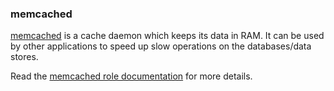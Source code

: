 ### memcached

[memcached](https://memcached.org/) is a cache daemon which keeps its
data in RAM. It can be used by other applications to speed up slow
operations on the databases/data stores.

Read the [memcached role documentation](https://docs.debops.org/en/stable-3.0/ansible/roles/memcached/) for more details.
